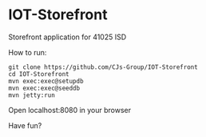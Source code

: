 # IOT-Storefront
Storefront application for 41025 ISD


How to run:
```
git clone https://github.com/CJs-Group/IOT-Storefront
cd IOT-Storefront
mvn exec:exec@setupdb
mvn exec:exec@seeddb
mvn jetty:run
```

Open localhost:8080 in your browser

Have fun?